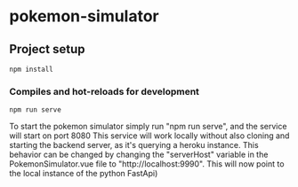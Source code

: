 # pokemon-simulator

## Project setup
```
npm install
```

### Compiles and hot-reloads for development
```
npm run serve
```

To start the pokemon simulator simply run "npm run serve", and the service will start on port 8080
This service will work locally without also cloning and starting the backend server, as it's querying a heroku instance. This behavior can be changed by changing the "serverHost" variable in the PokemonSimulator.vue file to "http://localhost:9990". This will now point to the local instance of the python FastApi)